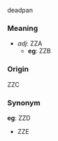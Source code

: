 deadpan
### Meaning
+ _adj_: ZZA
	+ __eg__: ZZB

### Origin

ZZC

### Synonym

__eg__: ZZD

+ ZZE


